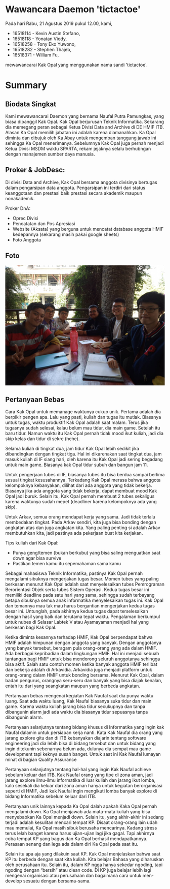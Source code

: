 # Wawancara Daemon 'tictactoe'
Pada hari Rabu, 21 Agustus 2019 pukul 12.00, kami,
- 16518114 - Kevin Austin Stefano,
- 16518118 - Yonatan Viody,
- 16518258 - Tony Eko Yuwono,
- 16518282 - Stephen Thajeb,
- 16518371 - William Fu,

mewawancarai Kak Opal yang menggunakan nama sandi 'tictactoe'.

# Summary
## Biodata Singkat
Kami mewawancarai Daemon yang bernama Naufal Putra Pamungkas, yang biasa dipanggil Kak Opal. Kak Opal berjurusan Teknik Informatika. Sekarang dia memegang peran sebagai Ketua Divisi Data and Archive di DE HMIF ITB. Alasan Ka Opal memilih jabatan ini adalah karena diamanahkan. Ka Opal diminta dan dibujuk oleh Ka Abay untuk mengemban tanggung jawab ini sehingga Ka Opal menerimanya. Sebelumnya Kak Opal juga pernah menjadi Ketua Divisi MSDM waktu SPARTA, rekam jejaknya selalu berhubngan dengan manajemen sumber daya manusia. 

## Proker & JobDesc:
Di divisi Data and Archive, Kak Opal bersama anggota divisinya bertugas dalam pengarsipan data anggota. Pengarsipan ini terdiri dari status keanggotaan dan prestasi baik prestasi secara akademik maupun nonakademik. 

Proker DnA:
- Oprec Divisi
- Pencatatan dan Pos Apresiasi
- Website (Aksata) yang berguna untuk mencatat database anggota HMIF kedepannya (sekarang masih pakai google sheets)
- Foto Anggota

## Foto
![alt text](./16518114-16518118-16518258-16518282-16518371.jpg)

## Pertanyaan Bebas
Cara Kak Opal untuk memanage waktunya cukup unik. Pertama adalah dia berpikir pengen apa. Lalu yang pasti, kuliah dan tugas itu mutlak. Biasanya untuk tugas, waktu produktif Kak Opal adalah saat malam. Terus jika tugasnya sudah selesai, kalau belum mau tidur, dia main game. Setelah itu baru tidur. Namun waktu itu Kak Opal pernah tidak mood ikut kuliah, jadi dia skip kelas dan tidur di sekre (hehe).

Selama kuliah di tingkat dua, jam tidur Kak Opal lebih sedikit jika dibandingkan dengan tingkat tiga. Hal ini dikarenakan saat tingkat dua, jam masuk kuliah di IF siang hari, oleh karena itu Kak Opal jadi sering begadang untuk main game. Biasanya kak Opal tidur subuh dan bangun jam 11.

Untuk pengerjaan tubes di IF, biasanya tubes itu bisa berdua sampai berlima sesuai tingkat kesusahannya. Terkadang Kak Opal merasa bahwa anggota kelompoknya kebanyakan, dilihat dari ada anggota yang tidak bekerja. Biasanya jika ada anggota yang tidak bekerja, dapat membuat mood Kak Opal jadi buruk. Selain itu, Kak Opal pernah membuat 2 tubes sekaligus karena waktunya sudah mepet (deadliner karena kelompoknya ada yang skip).

Untuk Arkav, semua orang mendapat kerja yang sama. Jadi tidak terlalu membedakan tingkat. Pada Arkav sendiri, kita juga bisa bonding dengan angkatan atas dan juga angkatan kita. Yang paling penting si adalah Arkav membutuhkan kita, jadi pastinya ada pekerjaan buat kita kerjakan.

Tips kuliah dari Kak Opal:
- Punya geng/temen (bukan berkubu) yang bisa saling menguatkan saat down agar bisa survive
- Pastikan temen kamu itu sepemahaman sama kamu

Sebagai mahasiswa Teknik Informatika, pastinya Kak Opal pernah mengalami sibuknya mengerjakan tugas besar. Momen tubes yang paling berkesan menurut Kak Opal adalah saat menyelesaikan tubes Pemrograman Berorientasi Objek serta tubes Sistem Operasi. Kedua tugas besar ini memiliki deadline pada satu hari yang sama, sehingga sudah terbayang betapa sibuknya semua anak informatika menyelesaikan tugas ini. Kak Opal dan temannya mau tak mau harus bergantian mengerjakan kedua tugas besar ini. Untunglah, pada akhirnya kedua tugas dapat terselesaikan dengan hasil yang baik dan terutama tepat waktu. Pengalaman berkumpul untuk nubes di Selasar Labtek V atau Ayamayaman menjadi hal yang berkesan bagi Kak Opal.

Ketika diminta kesannya terhadap HMIF, Kak Opal berpendapat bahwa HMIF adalah himpunan dengan anggota yang banyak. Dengan anggotanya yang banyak tersebut, beragam pula orang-orang yang ada dalam HMIF. Ada berbagai kepribadian dalam lingkungan HMIF. Hal ini menjadi sebuah tantangan bagi HMIF untuk bisa mendorong seluruh anggotanya sehingga bisa aktif. Salah satu contoh momen ketika banyak anggota HMIF terlibat dan bekerja adalah di Arkavidia. Arkavidia juga menjadi platform untuk orang-orang dalam HMIF untuk bonding bersama. Menurut Kak Opal, dalam badan pengurus, orangnya seru-seru dan banyak yang bisa diajak kenalan, entah itu dari yang seangkatan maupun yang berbeda angkatan. 

Pertanyaan bebas mengenai kegiatan Kak Naufal saat dia punya waktu luang. Saat ada waktu luang, Kak Naufal biasanya suka tidur dan main game. Karena waktu kuliah jarang bisa tidur secukupnya dan tanpa dibangunin alarm jadi ada waktu dia biasanya tidur sepuasnya tanpa dibangunin alarm. 

Pertanyaan selanjutnya tentang bidang khusus di Informatika yang ingin kak Naufal dalamin untuk persiapan kerja nanti. Kata Kak Naufal dia orang yang jarang explore gitu dan di ITB kebanyakan diajarin tentang software engineering jadi dia lebih bisa di bidang tersebut dan untuk bidang yang ingin ditekunin sebenarnya belum ada,
dulunya dia sempat mau game development tapi keknya susah banget. Untuk saat ini Kak Naufal lumayan minat di bagian Quality Assurance

Pertanyaan selanjutnya tentang hal-hal yang ingin Kak Naufal achieve sebelum keluar dari ITB. Kak Naufal orang yang tipe di zona aman, jadi jarang explore ilmu-ilmu informatika di luar kuliah dan jarang ikut lomba, kalo sesekali dia keluar dari zona aman hanya untuk kegiatan berorganisasi seperti di HMIF,
Jadi kak Naufal ingin mengikuti lomba banyak explore di bidang Informatika sebelum keluar dari ITB.

Pertanyaan unik lainnya kepada Ka Opal dalah apakah Kaka Opal pernah mengalami down. Ka Opal menjawab ada mata-mata kuliah yang bisa menyebabkan Ka Opal menjadi down. Selain itu, yang akhir-akhir ini sedang terjadi adalah kesulitan mencari tempat KP. Disaat orang-orang lain udah mau memulai, Ka Opal masih sibuk berusaha mencarinya. Kadang stress terus lelah banget karena harus ujian-ujian lagi jika gagal. Tapi akhirnya coba tempat KP yang bagus dan Ka Opal berhasil mendapatkannya. Perasaan senang dan lega ada dalam diri Ka Opal pada saat itu.

Selain itu apa aja yang dilakuin saat KP. Kak Opal menjelaskan bahwa saat KP itu berbeda dengan saat kita kuliah. Kita belajar Bahasa yang diharuskan oleh perusahaan itu. Selain itu, dalam KP ngga hanya sekedar ngoding, tapi ngoding dengan “bersih” atau clean code. Di KP juga belajar lebih lagi mengenai organisasi atau perusahaan dan bagaimana cara untuk men-develop sesuatu dengan bersama-sama.

